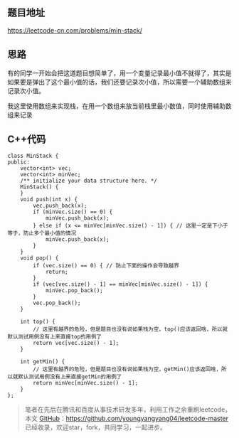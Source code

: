 ## 题目地址 
https://leetcode-cn.com/problems/min-stack/

## 思路 

有的同学一开始会把这道题目想简单了，用一个变量记录最小值不就得了，其实是如果要是弹出了这个最小值的话，我们还要记录次小值，所以需要一个辅助数组来记录次小值。

我这里使用数组来实现栈，在用一个数组来放当前栈里最小数值，同时使用辅助数组来记录

## C++代码

```
class MinStack {
public:
    vector<int> vec;
    vector<int> minVec;
    /** initialize your data structure here. */
    MinStack() {
    }
    void push(int x) {
        vec.push_back(x);
        if (minVec.size() == 0) {
            minVec.push_back(x);
        } else if (x <= minVec[minVec.size() - 1]) { // 这里一定是下小于等于，防止多个最小值的情况
            minVec.push_back(x);
        }
    }
    void pop() {
        if (vec.size() == 0) { // 防止下面的操作会导致越界
            return;
        }
        if (vec[vec.size() - 1] == minVec[minVec.size() - 1]) { 
            minVec.pop_back();
        }
        vec.pop_back();
    }

    int top() {
        // 这里有越界的危险，但是题目也没有说如果栈为空，top()应该返回啥，所以就默认测试用例没有上来直接top的用例了
        return vec[vec.size() - 1]; 
    }

    int getMin() {
        // 这里有越界的危险，但是题目也没有说如果栈为空，getMin()应该返回啥，所以就默认测试用例没有上来直接getMin的用例了
        return minVec[minVec.size() - 1];
    }
};

```
> 笔者在先后在腾讯和百度从事技术研发多年，利用工作之余重刷leetcode，本文  [GitHub](https://github.com/youngyangyang04/leetcode-master )：https://github.com/youngyangyang04/leetcode-master 已经收录，欢迎star，fork，共同学习，一起进步。
